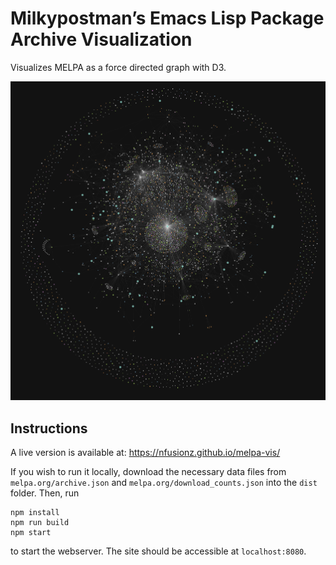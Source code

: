# Milkypostman’s Emacs Lisp Package Archive Visualization
Visualizes MELPA as a force directed graph with D3.

![Dark Mode Visualization](./img/galaxy.png)

## Instructions
A live version is available at: https://nfusionz.github.io/melpa-vis/

If you wish to run it locally, download the necessary data files from `melpa.org/archive.json` and `melpa.org/download_counts.json` into the `dist` folder. Then, run

```
npm install
npm run build
npm start
```

to start the webserver. The site should be accessible at `localhost:8080`.
